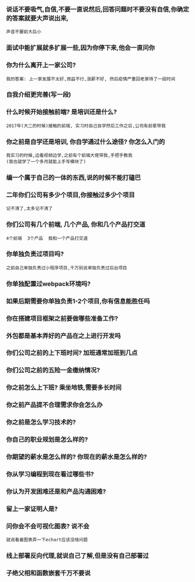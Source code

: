 ### 说话不要吸气,自信,不要一直说然后,回答问题时不要没有自信,你确定的答案就要大声说出来,
    声音不要前大后小
### 面试中能扩展就多扩展一些,因为你停下来,他会一直问你
### 你为什么离开上一家公司? 
    我的答案: 上一家发展不太好,效益不行,涨薪不好, 然后疫情严重回老家待了一段时间
### 自我介绍更完善(写一段)
### 什么时候开始接触前端? 是培训还是什么? 
    2017年(大二的时候)接触的前端, 实习时自己自学然后工作之后,公司有前辈带我
### 你之前是自学还是培训, 你自学通过什么途径? 你怎么入门的
    我实习的时候,边看视频边学,之前有个前端大佬带我,手把手教我
    (我也就学了一个多月就能上手写模块了)
### 编一个属于自己的一体的东西,说的时候不能打磕巴
### 二年你们公司有多少个项目,你接触过多少个项目
    记不清了,太多记不清了
### 你们公司有几个前端, 几个产品, 你和几个产品打交道
    4个前端  3个产品  我和一个产品打交道
### 你单独负责过项目吗?
    之前自己单独负责过小程序项目,千万别说单独负责过后台项目
### 你单独配置过webpack环境吗?
### 如果后期需要你单独负责1-2个项目,你有信息能胜任吗
### 你在搭建项目框架之前要做哪些准备工作?
### 外包都是基本弄好的产品在之上进行开发吗
### 你们公司之前的上下班时间? 加班通常加班到几点
### 你们公司之前的五险一金缴纳情况?
### 你之前怎么上下班? 乘坐地铁,需要多长时间
### 你之前产品提不合理需求你会怎么办
### 你之前是怎么学习技术的?
### 你自己的职业规划是怎么样的?
### 你期望的薪水是怎么样的? 你现在的薪水是怎么样的?
### 你从学习编程到现在看过哪些书?
### 你认为开发困难还是和产品沟通困难?
### 留上一家证明人是? 
### 问你会不会可视化图表? 说不会
    就说看着图表弄一下echart应该没啥问题
### 线上部署反向代理,就说自己了解,但是没有自己部署过
### 子绝父相和函数嵌套千万不要说